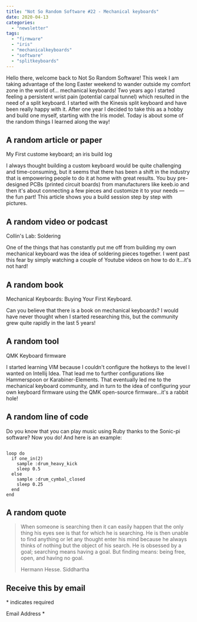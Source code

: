 ```yaml
---
title: "Not So Random Software #22 - Mechanical keyboards"
date: 2020-04-13
categories: 
  - "newsletter"
tags: 
  - "firmware"
  - "iris"
  - "mechanicalkeyboards"
  - "software"
  - "splitkeyboards"
---
```


Hello there, welcome back to Not So Random Software! This week I am taking advantage of the long Easter weekend to wander outside my comfort zone in the world of... mechanical keyboards! Two years ago I started feeling a persistent wrist pain (potential carpal tunnel) which resulted in the need of a split keyboard. I started with the Kinesis split keyboard and have been really happy with it. After one year I decided to take this as a hobby and build one myself, starting with the Iris model. Today is about some of the random things I learned along the way!

## A random article or paper

My First custome keyboard; an iris build log

I always thought building a custom keyboard would be quite challenging and time-consuming, but it seems that there has been a shift in the industry that is empowering people to do it at home with great results. You buy pre-designed PCBs (printed circuit boards) from manufacturers like keeb.io and then it's about connecting a few pieces and customize it to your needs — the fun part! This article shows you a build session step by step with pictures.

## A random video or podcast

Collin's Lab: Soldering

One of the things that has constantly put me off from building my own mechanical keyboard was the idea of soldering pieces together. I went past this fear by simply watching a couple of Youtube videos on how to do it...it's not hard!

## A random book

Mechanical Keyboards: Buying Your First Keyboard.

Can you believe that there is a book on mechanical keyboards? I would have never thought when I started researching this, but the community grew quite rapidly in the last 5 years!

## A random tool

QMK Keyboard firmware

I started learning VIM because I couldn't configure the hotkeys to the level I wanted on Intellij Idea. That lead me to further configurations like Hammerspoon or Karabiner-Elements. That eventually led me to the mechanical keyboard community, and in turn to the idea of configuring your own keyboard firmware using the QMK open-source firmware...it's a rabbit hole!

## A random line of code

Do you know that you can play music using Ruby thanks to the Sonic-pi software? Now you do! And here is an example:

```

loop do
  if one_in(2)
    sample :drum_heavy_kick
    sleep 0.5
  else
    sample :drum_cymbal_closed
    sleep 0.25
  end
end
```

## A random quote

> When someone is searching then it can easily happen that the only thing his eyes see is that for which he is searching. He is then unable to find anything or let any thought enter his mind because he always thinks of nothing but the object of his search. He is obsessed by a goal; searching means having a goal. But finding means: being free, open, and having no goal.
> 
> Hermann Hesse. Siddhartha

## Receive this by email

\* indicates required

Email Address \*  
  

<script type="text/javascript" src="//s3.amazonaws.com/downloads.mailchimp.com/js/mc-validate.js"></script>

<script type="text/javascript">(function($) {window.fnames = new Array(); window.ftypes = new Array();fnames[0]='EMAIL';ftypes[0]='email';fnames[1]='FNAME';ftypes[1]='text';fnames[2]='LNAME';ftypes[2]='text';fnames[3]='ADDRESS';ftypes[3]='address';fnames[4]='PHONE';ftypes[4]='phone';fnames[5]='BIRTHDAY';ftypes[5]='birthday';}(jQuery));var $mcj = jQuery.noConflict(true);</script>
